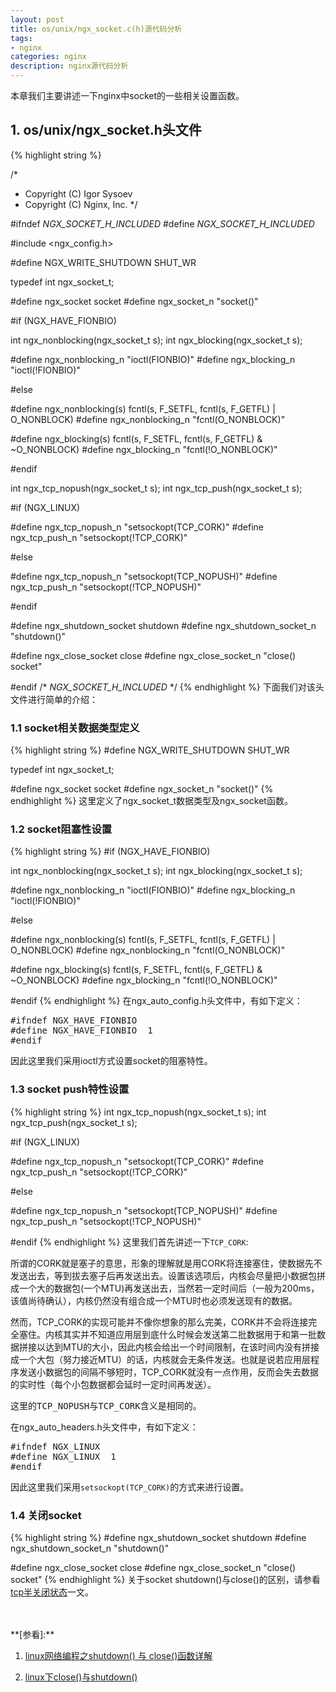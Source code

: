 ```yaml
---
layout: post
title: os/unix/ngx_socket.c(h)源代码分析
tags:
- nginx
categories: nginx
description: nginx源代码分析
---
```




本章我们主要讲述一下nginx中socket的一些相关设置函数。


<!-- more -->

## 1. os/unix/ngx_socket.h头文件
{% highlight string %}

/*
 * Copyright (C) Igor Sysoev
 * Copyright (C) Nginx, Inc.
 */


#ifndef _NGX_SOCKET_H_INCLUDED_
#define _NGX_SOCKET_H_INCLUDED_


#include <ngx_config.h>


#define NGX_WRITE_SHUTDOWN SHUT_WR

typedef int  ngx_socket_t;

#define ngx_socket          socket
#define ngx_socket_n        "socket()"


#if (NGX_HAVE_FIONBIO)

int ngx_nonblocking(ngx_socket_t s);
int ngx_blocking(ngx_socket_t s);

#define ngx_nonblocking_n   "ioctl(FIONBIO)"
#define ngx_blocking_n      "ioctl(!FIONBIO)"

#else

#define ngx_nonblocking(s)  fcntl(s, F_SETFL, fcntl(s, F_GETFL) | O_NONBLOCK)
#define ngx_nonblocking_n   "fcntl(O_NONBLOCK)"

#define ngx_blocking(s)     fcntl(s, F_SETFL, fcntl(s, F_GETFL) & ~O_NONBLOCK)
#define ngx_blocking_n      "fcntl(!O_NONBLOCK)"

#endif

int ngx_tcp_nopush(ngx_socket_t s);
int ngx_tcp_push(ngx_socket_t s);

#if (NGX_LINUX)

#define ngx_tcp_nopush_n   "setsockopt(TCP_CORK)"
#define ngx_tcp_push_n     "setsockopt(!TCP_CORK)"

#else

#define ngx_tcp_nopush_n   "setsockopt(TCP_NOPUSH)"
#define ngx_tcp_push_n     "setsockopt(!TCP_NOPUSH)"

#endif


#define ngx_shutdown_socket    shutdown
#define ngx_shutdown_socket_n  "shutdown()"

#define ngx_close_socket    close
#define ngx_close_socket_n  "close() socket"


#endif /* _NGX_SOCKET_H_INCLUDED_ */
{% endhighlight %}
下面我们对该头文件进行简单的介绍：


### 1.1 socket相关数据类型定义
{% highlight string %}
#define NGX_WRITE_SHUTDOWN SHUT_WR

typedef int  ngx_socket_t;

#define ngx_socket          socket
#define ngx_socket_n        "socket()"
{% endhighlight %}
这里定义了ngx_socket_t数据类型及ngx_socket函数。

### 1.2 socket阻塞性设置
{% highlight string %}
#if (NGX_HAVE_FIONBIO)

int ngx_nonblocking(ngx_socket_t s);
int ngx_blocking(ngx_socket_t s);

#define ngx_nonblocking_n   "ioctl(FIONBIO)"
#define ngx_blocking_n      "ioctl(!FIONBIO)"

#else

#define ngx_nonblocking(s)  fcntl(s, F_SETFL, fcntl(s, F_GETFL) | O_NONBLOCK)
#define ngx_nonblocking_n   "fcntl(O_NONBLOCK)"

#define ngx_blocking(s)     fcntl(s, F_SETFL, fcntl(s, F_GETFL) & ~O_NONBLOCK)
#define ngx_blocking_n      "fcntl(!O_NONBLOCK)"

#endif
{% endhighlight %}
在ngx_auto_config.h头文件中，有如下定义：
<pre>
#ifndef NGX_HAVE_FIONBIO
#define NGX_HAVE_FIONBIO  1
#endif
</pre>
因此这里我们采用ioctl方式设置socket的阻塞特性。

### 1.3 socket push特性设置
{% highlight string %}
int ngx_tcp_nopush(ngx_socket_t s);
int ngx_tcp_push(ngx_socket_t s);

#if (NGX_LINUX)

#define ngx_tcp_nopush_n   "setsockopt(TCP_CORK)"
#define ngx_tcp_push_n     "setsockopt(!TCP_CORK)"

#else

#define ngx_tcp_nopush_n   "setsockopt(TCP_NOPUSH)"
#define ngx_tcp_push_n     "setsockopt(!TCP_NOPUSH)"

#endif
{% endhighlight %}
这里我们首先讲述一下```TCP_CORK```:

所谓的CORK就是塞子的意思，形象的理解就是用CORK将连接塞住，使数据先不发送出去，等到拔去塞子后再发送出去。设置该选项后，内核会尽量把小数据包拼成一个大的数据包(一个MTU)再发送出去，当然若一定时间后（一般为200ms，该值尚待确认），内核仍然没有组合成一个MTU时也必须发送现有的数据。

然而，TCP_CORK的实现可能并不像你想象的那么完美，CORK并不会将连接完全塞住。内核其实并不知道应用层到底什么时候会发送第二批数据用于和第一批数据拼接以达到MTU的大小，因此内核会给出一个时间限制，在该时间内没有拼接成一个大包（努力接近MTU）的话，内核就会无条件发送。也就是说若应用层程序发送小数据包的间隔不够短时，TCP_CORK就没有一点作用，反而会失去数据的实时性（每个小包数据都会延时一定时间再发送）。

<pre>
这里的TCP_NOPUSH与TCP_CORK含义是相同的。
</pre>

在ngx_auto_headers.h头文件中，有如下定义：
<pre>
#ifndef NGX_LINUX
#define NGX_LINUX  1
#endif
</pre>
因此这里我们采用```setsockopt(TCP_CORK)```的方式来进行设置。

### 1.4 关闭socket
{% highlight string %}
#define ngx_shutdown_socket    shutdown
#define ngx_shutdown_socket_n  "shutdown()"

#define ngx_close_socket    close
#define ngx_close_socket_n  "close() socket"
{% endhighlight %}
关于socket shutdown()与close()的区别，请参看[tcp半关闭状态](https://ivanzz1001.github.io/records/post/tcpip/2018/01/27/tcpip_part1)一文。




<br />
<br />
**[参看]:**

1. [linux网络编程之shutdown() 与 close()函数详解](https://www.cnblogs.com/dingxiaoqiang/p/7535015.html)

2. [linux下close()与shutdown()](http://www.360doc.com/content/17/0701/08/33093582_667895986.shtml)

<br />
<br />
<br />

